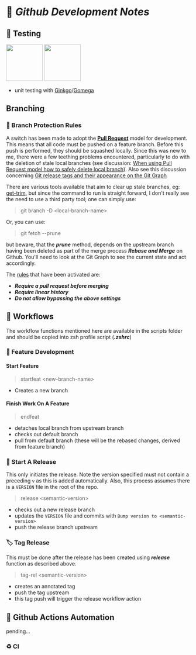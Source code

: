 <!-- MD013/Line Length -->
<!-- MarkDownLint-disable MD013 -->

<!-- MD033/no-inline-html: Inline HTML -->
<!-- MarkDownLint-disable MD033 -->

<!-- MD040/fenced-code-language: Fenced code blocks should have a language specified -->
<!-- MarkDownLint-disable MD040 -->

# 🧰 ___Github Development Notes___

## 🧪 Testing

<p align="left">
  <a href="https://onsi.github.io/ginkgo/"><img src="https://onsi.github.io/ginkgo/images/ginkgo.png" width="100" /></a>
  <a href="https://onsi.github.io/gomega/"><img src="https://onsi.github.io/gomega/images/gomega.png" width="100" /></a>
</p>

- unit testing with [Ginkgo](https://onsi.github.io/ginkgo/)/[Gomega](https://onsi.github.io/gomega/)

## Branching

### 🤚 Branch Protection Rules

A switch has been made to adopt the [__Pull Request__](https://docs.github.com/en/pull-requests/collaborating-with-pull-requests/getting-started/about-collaborative-development-models) model for development. This means that all code must be pushed on a feature branch. Before this push is performed, they should be squashed locally. Since this was new to me, there were a few teething problems encountered, particularly to do with the deletion of stale local branches (see discussion: [When using Pull Request model how to safely delete local branch](https://github.com/orgs/community/discussions/49327)). Also see this discussion concerning [Git release tags and their appearance on the Git Graph](https://github.com/orgs/community/discussions/49512)

There are various tools available that aim to clear up stale branches, eg: [get-trim](https://github.com/jasonmccreary/git-trim), but since the command to run is straight forward, I don't really see the need to use a third party tool; one can simply use:

> git branch -D \<local-branch-name\>

Or, you can use:

> git fetch --prune

but beware, that the ___prune___ method, depends on the upstream branch having been deleted as part of the merge process ___Rebase and Merge___ on Github. You'll need to look at the Git Graph to see the current state and act accordingly.

The [rules]((<https://docs.github.com/en/repositories/configuring-branches-and-merges-in-your-repository/defining-the-mergeability-of-pull-requests/managing-a-branch-protection-rule>)) that have been activated are:

- ___Require a pull request before merging___
- ___Require linear history___
- ___Do not allow bypassing the above settings___

## 💈 Workflows

The workflow functions mentioned here are available in the scripts folder and should be copied into zsh profile script (___.zshrc___)

### 🧱 Feature Development

#### Start Feature

> startfeat \<new-branch-name\>

- Creates a new branch

#### Finish Work On A Feature

> endfeat

- detaches local branch from upstream branch
- checks out default branch
- pull from default branch (these will be the rebased changes, derived from feature branch)

### 📑 Start A Release

This only initiates the release. Note the version specified must not contain a preceding `v` as this is added automatically. Also, this process assumes there is a `VERSION` file in the root of the repo.

> release \<semantic-version\>

- checks out a new release branch
- updates the `VERSION` file and commits with `Bump version to <semantic-version>`
- push the release branch upstream

### 🏷 Tag Release

This must be done after the release has been created using ___release___ function as described above.

> tag-rel \<semantic-version\>

- creates an annotated tag
- push the tag upstream
- this tag push will trigger the release workflow action

## 🤖 Github Actions Automation

pending...

### ♻️ CI
